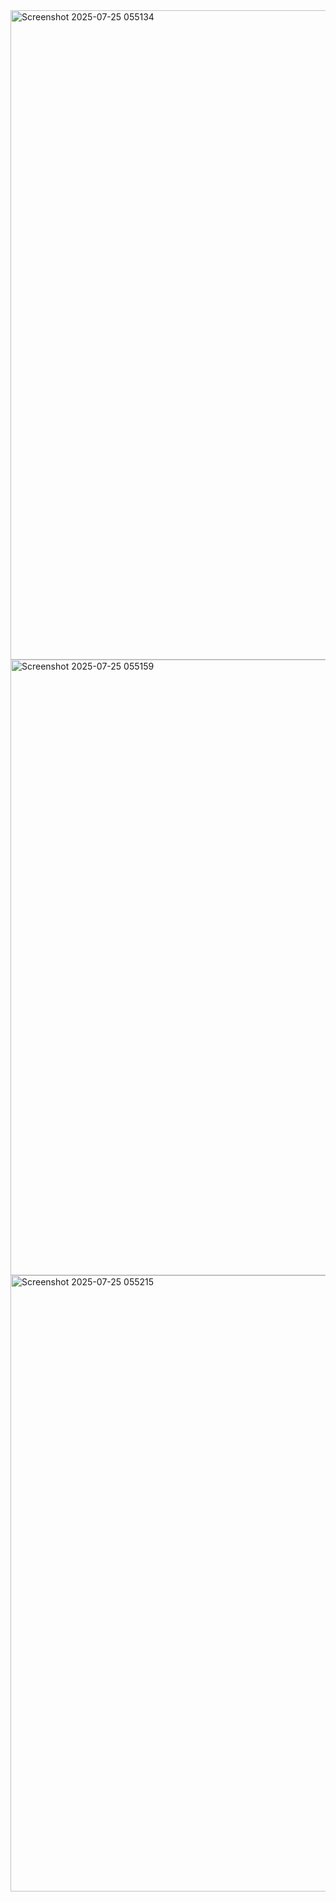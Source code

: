
<img width="1915" height="1039" alt="Screenshot 2025-07-25 055134" src="https://github.com/user-attachments/assets/447a13ed-2888-4ad0-91da-fabf9af59f58" />
<img width="1917" height="985" alt="Screenshot 2025-07-25 055159" src="https://github.com/user-attachments/assets/e1a6098d-3952-4bde-908d-04e2f2210a1c" />
<img width="1917" height="986" alt="Screenshot 2025-07-25 055215" src="https://github.com/user-attachments/assets/9fb24dc7-6ad3-45c6-a8be-4c961fc4a671" />

